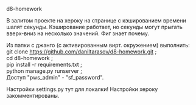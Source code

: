 d8-homework

В залитом проекте на хероку на странице с кэшированием времени шалят секунды. Кэширование работает, но секунды могут прыгать вверх-вниз на несколько значений. Фиг знает почему.                  
                                                       
Из папки с джанго (c активированным вирт. окружением) выполнить:         
git clone https://github.com/daniltarasov/d8-homework.git  ;           
cd d8-homework  ;                     
pip install -r requirements.txt  ;                 
python manage.py runserver  ;              
Доступ "pws_admin" - "sf_password".       

Настройки settings.py тут для локалки! Настройки хероку закомментированы.

